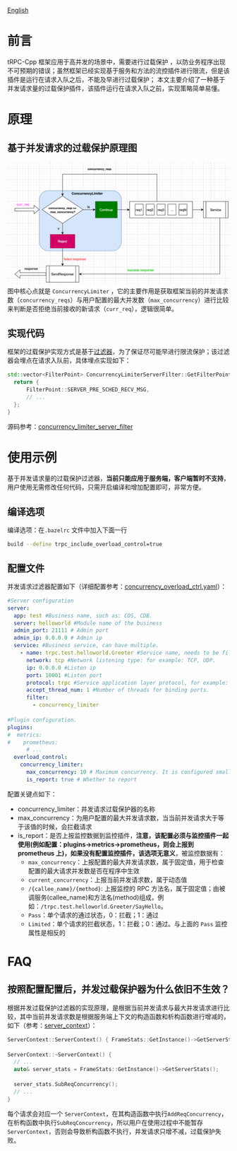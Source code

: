 [English](../en/overload_control_concurrency_limiter.md)

# 前言

tRPC-Cpp 框架应用于高并发的场景中，需要进行过载保护 ，以防业务程序出现不可预期的错误；虽然框架已经实现基于服务和方法的流控插件进行限流，但是该插件是运行在请求入队之后，不能及早进行过载保护； 本文主要介绍了一种基于并发请求量的过载保护插件，该插件运行在请求入队之前，实现策略简单易懂。

# 原理

## 基于并发请求的过载保护原理图

![concurrency_limiter](../images/concurrency_limiter.png)
图中核心点就是 `ConcurrencyLimiter` ，它的主要作用是获取框架当前的并发请求数（`concurrency_reqs`）与用户配置的最大并发数（`max_concurrency`）进行比较来判断是否拒绝当前接收的新请求（`curr_req`），逻辑很简单。

## 实现代码

  框架的过载保护实现方式是基于[过滤器](./filter.md)，为了保证尽可能早进行限流保护；该过滤器会埋点在请求入队前，具体埋点实现如下：

  ```cpp
  std::vector<FilterPoint> ConcurrencyLimiterServerFilter::GetFilterPoint() {
    return {
        FilterPoint::SERVER_PRE_SCHED_RECV_MSG,
        // ...
    };
  }
  ```

  源码参考：[concurrency_limiter_server_filter](../../trpc/overload_control/concurrency_limiter/concurrency_limiter_server_filter.cc)

# 使用示例

基于并发请求量的过载保护过滤器，**当前只能应用于服务端，客户端暂时不支持**，用户使用无需修改任何代码，只需开启编译和增加配置即可，非常方便。

## 编译选项

编译选项：在`.bazelrc` 文件中加入下面一行

```sh
build --define trpc_include_overload_control=true
```

## 配置文件

并发请求过滤器配置如下（详细配置参考：[concurrency_overload_ctrl.yaml](../../trpc/overload_control/concurrency_limiter/concurrency_overload_ctrl.yaml)）：

```yaml
#Server configuration
server:
  app: test #Business name, such as: COS, CDB.
  server: helloworld #Module name of the business
  admin_port: 21111 # Admin port
  admin_ip: 0.0.0.0 # Admin ip
  service: #Business service, can have multiple.
    - name: trpc.test.helloworld.Greeter #Service name, needs to be filled in according to the format, the first field is default to trpc, the second and third fields are the app and server configurations above, and the fourth field is the user-defined service_name.
      network: tcp #Network listening type: for example: TCP, UDP.
      ip: 0.0.0.0 #Listen ip
      port: 10001 #Listen port
      protocol: trpc #Service application layer protocol, for example: trpc, http.
      accept_thread_num: 1 #Number of threads for binding ports.
      filter:
        - concurrency_limiter

#Plugin configuration.
plugins:
#  metrics:
#    prometheus:
      # ...
  overload_control:
    concurrency_limiter:
      max_concurrency: 10 # Maximum concurrency. It is configured small for unit testing purposes, but users can configure it to be larger.
      is_report: true # Whether to report
```

配置关键点如下：

- concurrency_limiter：并发请求过载保护器的名称
- max_concurrency：为用户配置的最大并发请求数，当当前并发请求大于等于该值的时候，会拦截请求
- is_report：是否上报监控数据到监控插件，**注意，该配置必须与监控插件一起使用(例如配置：plugins->metrics->prometheus，则会上报到 prometheus 上)，如果没有配置监控插件，该选项无意义**，被监控数据有：
  - `max_concurrency`：上报配置的最大并发请求数，属于固定值，用于检查配置的最大请求并发数是否在程序中生效
  - `current_concurrency`：上报当前并发请求数，属于动态值
  - `/{callee_name}/{method}`: 上报监控的 RPC 方法名，属于固定值；由被调服务(callee_name)和方法名(method)组成，例如：`/trpc.test.helloworld.Greeter/SayHello`。
  - `Pass`：单个请求的通过状态，0：拦截；1：通过
  - `Limited`：单个请求的拦截状态，1：拦截；0：通过。与上面的 `Pass` 监控属性是相反的

# FAQ

## 按照配置配置后，并发过载保护器为什么依旧不生效？

根据并发过载保护过滤器的实现原理，是根据当前并发请求与最大并发请求进行比较，其中当前并发请求数是根据服务端上下文的构造函数和析构函数进行增减的，如下（参考：[server_context](../../trpc/server/server_context.cc)）：

```cpp
ServerContext::ServerContext() { FrameStats::GetInstance()->GetServerStats().AddReqConcurrency(); }

ServerContext::~ServerContext() {
  // ...
  auto& server_stats = FrameStats::GetInstance()->GetServerStats();

  server_stats.SubReqConcurrency();
  // ...
}
```

每个请求会对应一个 `ServerContext`，在其构造函数中执行`AddReqConcurrency`，在析构函数中执行`SubReqConcurrency`，所以用户在使用过程中不能暂存 `ServerContext`，否则会导致析构函数不执行，并发请求只增不减，过载保护失败。
